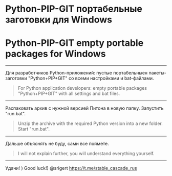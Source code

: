 # Python-PIP-GIT портабельные заготовки для Windows

# Python-PIP-GIT empty portable packages for Windows

---

Для разработчиков Python-приложений: пустые портабельныен пакеты-заготовки "Python+PIP+GIT" со всеми настройками и bat-файлами.

> For Python application developers: empty portable packages "Python+PIP+GIT" with all settings and bat files.

---

Распаковать архив с нужной версией Питона в новую папку. Запустить "run.bat".

> Unzip the archive with the required Python version into a new folder. Start "run.bat".

---

Дальше объяснять не буду, сами все поймете.

> I will not explain further, you will understand everything yourself.

---

Удачи! )
Good luck!)
@srigert
https://t.me/stable_cascade_rus
